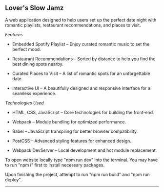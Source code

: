 ## Lover's Slow Jamz

A web application designed to help users set up the perfect date night with romantic playlists, restaurant recommendations, and places to visit.

_Features_

* Embedded Spotify Playlist – Enjoy curated romantic music to set the perfect mood.

* Restaurant Recommendations – Sorted by distance to help you find the best dining spots nearby.

* Curated Places to Visit – A list of romantic spots for an unforgettable date.

* Interactive UI – A beautifully designed and responsive interface for a seamless experience.

_Technologies Used_

* HTML, CSS, JavaScript – Core technologies for building the front-end.

* Webpack – Module bundling for optimized performance.

* Babel – JavaScript transpiling for better browser compatibility.

* PostCSS – Advanced styling features for enhanced design.

* Webpack DevServer – Local development and hot module replacement.


To open website locally type "npm run dev" into the terminal.
You may have to run "npm i" first to install necessary packages.

Upon finishing the project, attempt to run "npm run build" and "npm run deploy".

*********


